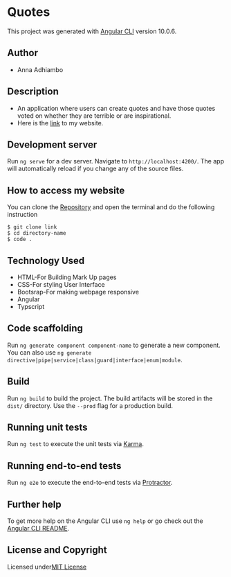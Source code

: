# Quotes

This project was generated with [Angular CLI](https://github.com/angular/angular-cli) version 10.0.6.

## Author
* Anna Adhiambo

## Description
* An application where users can create quotes and have those quotes voted on whether they are terrible or are inspirational.
* Here is the [link](https://annaadhiambo.github.io/Quotes-app/) to my website.

## Development server

Run `ng serve` for a dev server. Navigate to `http://localhost:4200/`. The app will automatically reload if you change any of the source files.

## How to access my website
You can clone the [Repository](https://github.com/annaadhiambo/Quotes-app.git) and open the terminal and do the following instruction
```
$ git clone link
$ cd directory-name
$ code .
```

## Technology Used
* HTML-For Building Mark Up pages
* CSS-For styling User Interface
* Bootsrap-For making webpage responsive
* Angular 
* Typscript

## Code scaffolding

Run `ng generate component component-name` to generate a new component. You can also use `ng generate directive|pipe|service|class|guard|interface|enum|module`.

## Build

Run `ng build` to build the project. The build artifacts will be stored in the `dist/` directory. Use the `--prod` flag for a production build.

## Running unit tests

Run `ng test` to execute the unit tests via [Karma](https://karma-runner.github.io).

## Running end-to-end tests

Run `ng e2e` to execute the end-to-end tests via [Protractor](http://www.protractortest.org/).

## Further help

To get more help on the Angular CLI use `ng help` or go check out the [Angular CLI README](https://github.com/angular/angular-cli/blob/master/README.md).

## License and Copyright
Licensed under[MIT License](LICENSE)
